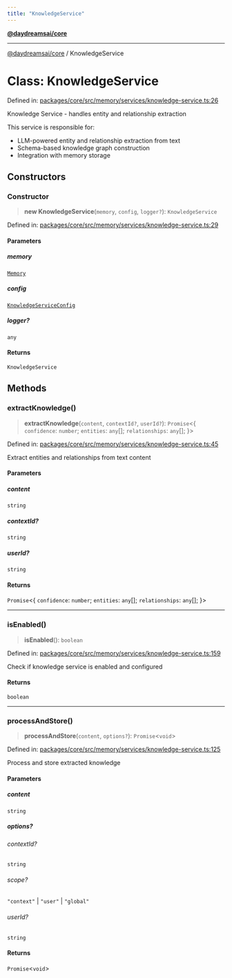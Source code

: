 ```yaml
---
title: "KnowledgeService"
---
```


[**@daydreamsai/core**](./api-reference.md)

***

[@daydreamsai/core](./api-reference.md) / KnowledgeService

# Class: KnowledgeService

Defined in: [packages/core/src/memory/services/knowledge-service.ts:26](https://github.com/dojoengine/daydreams/blob/95678f46ea3908883ec80d853a28c9f23ca4f5c2/packages/core/src/memory/services/knowledge-service.ts#L26)

Knowledge Service - handles entity and relationship extraction

This service is responsible for:
- LLM-powered entity and relationship extraction from text
- Schema-based knowledge graph construction
- Integration with memory storage

## Constructors

### Constructor

> **new KnowledgeService**(`memory`, `config`, `logger?`): `KnowledgeService`

Defined in: [packages/core/src/memory/services/knowledge-service.ts:29](https://github.com/dojoengine/daydreams/blob/95678f46ea3908883ec80d853a28c9f23ca4f5c2/packages/core/src/memory/services/knowledge-service.ts#L29)

#### Parameters

##### memory

[`Memory`](./Memory.md)

##### config

[`KnowledgeServiceConfig`](./KnowledgeServiceConfig.md)

##### logger?

`any`

#### Returns

`KnowledgeService`

## Methods

### extractKnowledge()

> **extractKnowledge**(`content`, `contextId?`, `userId?`): `Promise`\<\{ `confidence`: `number`; `entities`: `any`[]; `relationships`: `any`[]; \}\>

Defined in: [packages/core/src/memory/services/knowledge-service.ts:45](https://github.com/dojoengine/daydreams/blob/95678f46ea3908883ec80d853a28c9f23ca4f5c2/packages/core/src/memory/services/knowledge-service.ts#L45)

Extract entities and relationships from text content

#### Parameters

##### content

`string`

##### contextId?

`string`

##### userId?

`string`

#### Returns

`Promise`\<\{ `confidence`: `number`; `entities`: `any`[]; `relationships`: `any`[]; \}\>

***

### isEnabled()

> **isEnabled**(): `boolean`

Defined in: [packages/core/src/memory/services/knowledge-service.ts:159](https://github.com/dojoengine/daydreams/blob/95678f46ea3908883ec80d853a28c9f23ca4f5c2/packages/core/src/memory/services/knowledge-service.ts#L159)

Check if knowledge service is enabled and configured

#### Returns

`boolean`

***

### processAndStore()

> **processAndStore**(`content`, `options?`): `Promise`\<`void`\>

Defined in: [packages/core/src/memory/services/knowledge-service.ts:125](https://github.com/dojoengine/daydreams/blob/95678f46ea3908883ec80d853a28c9f23ca4f5c2/packages/core/src/memory/services/knowledge-service.ts#L125)

Process and store extracted knowledge

#### Parameters

##### content

`string`

##### options?

###### contextId?

`string`

###### scope?

`"context"` \| `"user"` \| `"global"`

###### userId?

`string`

#### Returns

`Promise`\<`void`\>
